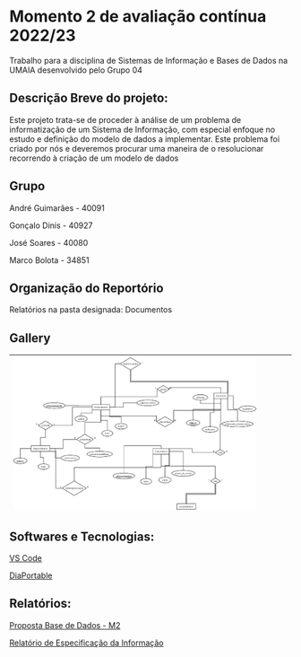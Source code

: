 # Momento 2 de avaliação contínua 2022/23


Trabalho para a disciplina de Sistemas de Informação e Bases de Dados na UMAIA desenvolvido pelo Grupo 04

## Descrição Breve do projeto:

Este projeto trata-se de proceder à análise de um problema de informatização de um Sistema de Informação, com especial enfoque no estudo e definição do
modelo de dados a implementar.
Este problema foi criado por nós e deveremos procurar uma maneira de o resolucionar recorrendo à criação de um modelo de dados


## Grupo
André Guimarães - 40091

Gonçalo Dinis - 40927

José Soares - 40080

Marco Bolota - 34851


## Organização do Reportório

Relatórios na pasta designada: Documentos


## Gallery

|   <img title="Diagrama" alt="Diagrama" src="Docs/Diagram1.png">	|   	|   	|   	|   	|
|--	    |-- 	|-- 	|--     |-- 	|


## Softwares e Tecnologias:

[VS Code](https://code.visualstudio.com/)

[DiaPortable](https://portableapps.com/apps/office/dia_portable)


## Relatórios:

[Proposta Base de Dados - M2](https://github.com/JoseMSoares/TCM22-SIBD-G04/blob/74567ec05de9463f95cb0663200d56e587aa46fc/Momento%202%20-%20G04/PropostaBaseDados.pdf)

[Relatório de Especificação da Informação](https://github.com/JoseMSoares/TCM22-SIBD-G04/blob/1d8883926bb623f247a3fbeb9f4cb5dd8c30c752/Docs/rei/rei00.md)

